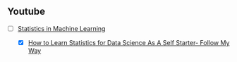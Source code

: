 ## Youtube

- [ ] [Statistics in Machine Learning](https://www.youtube.com/playlist?list=PLZoTAELRMXVMhVyr3Ri9IQ-t5QPBtxzJO)
       

	- [X] [How to Learn Statistics for Data Science As A Self Starter- Follow My Way](https://www.youtube.com/watch?v=zRUliXuwJCQ) 
    

    